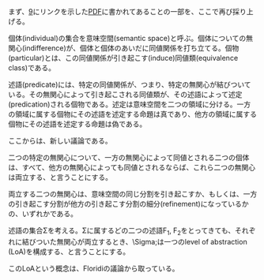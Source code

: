 まず、[9](https://github.com/TomonariMASADA/didactic-fiesta/blob/main/009.md)にリンクを示した[PDF](https://github.com/TomonariMASADA/didactic-fiesta/blob/main/e6848fe591b3e7a9bae99693e381a8e8bfb0e5ae9a20200917.pdf)に書かれてあることの一部を、ここで再び採り上げる。

個体(individual)の集合を意味空間(semantic space)と呼ぶ。個体についての無関心(indifference)が、個体と個体のあいだに同値関係を打ち立てる。個物(particular)とは、この同値関係が引き起こす(induce)同値類(equivalence class)である。

述語(predicate)には、特定の同値関係が、つまり、特定の無関心が結びついている。その無関心によって引き起こされる同値類が、その述語によって述定(predication)される個物である。述定は意味空間を二つの領域に分ける。一方の領域に属する個物にその述語を述定する命題は真であり、他方の領域に属する個物にその述語を述定する命題は偽である。

ここからは、新しい議論である。

二つの特定の無関心について、一方の無関心によって同値とされる二つの個体は、すべて、他方の無関心によっても同値とされるならば、これら二つの無関心は両立する、と言うことにする。

両立する二つの無関心は、意味空間の同じ分割を引き起こすか、もしくは、一方の引き起こす分割が他方の引き起こす分割の細分(refinement)になっているかの、いずれかである。

述語の集合&Sigma;を考える。&Sigma;に属するどの二つの述語F<sub>1</sub>, F<sub>2</sub>をとってきても、それぞれに結びついた無関心が両立するとき、\Sigma;は一つのlevel of abstraction (LoA)を構成する、と言うことにする。

このLoAという概念は、Floridiの議論から取っている。

